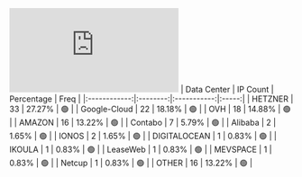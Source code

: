 ![Diagramm](https://github.com/obajay/StateSync-snapshots/blob/main/Projects/BandProtocol/1/README.md)
| Data Center | IP Count | Percentage | Freq |
|:------------:|:--------:|:-----------:|:-----:|
| HETZNER | 33 | 27.27% | 🟢 |
| Google-Cloud | 22 | 18.18% | 🟢 |
| OVH | 18 | 14.88% | 🟢 |
| AMAZON | 16 | 13.22% | 🟢 |
| Contabo | 7 | 5.79% | 🟢 |
| Alibaba | 2 | 1.65% | 🟢 |
| IONOS | 2 | 1.65% | 🟢 |
| DIGITALOCEAN | 1 | 0.83% | 🟢 |
| IKOULA | 1 | 0.83% | 🟢 |
| LeaseWeb | 1 | 0.83% | 🟢 |
| MEVSPACE | 1 | 0.83% | 🟢 |
| Netcup | 1 | 0.83% | 🟢 |
| OTHER | 16 | 13.22% | 🟢 |